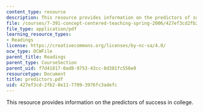 ```yaml
---
content_type: resource
description: This resource provides information on the predictors of success in college.
file: /courses/7-391-concept-centered-teaching-spring-2006/427ef3cd2fb28e1177093976fc3adefc_predictors.pdf
file_type: application/pdf
learning_resource_types:
- Readings
license: https://creativecommons.org/licenses/by-nc-sa/4.0/
ocw_type: OCWFile
parent_title: Readings
parent_type: CourseSection
parent_uid: f7d41817-0ad8-9753-43cc-8d381fc556e0
resourcetype: Document
title: predictors.pdf
uid: 427ef3cd-2fb2-8e11-7709-3976fc3adefc
---
```

This resource provides information on the predictors of success in college.